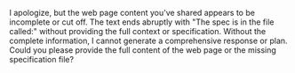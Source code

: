I apologize, but the web page content you've shared appears to be incomplete or cut off. The text ends abruptly with "The spec is in the file called:" without providing the full context or specification. Without the complete information, I cannot generate a comprehensive response or plan. Could you please provide the full content of the web page or the missing specification file?
